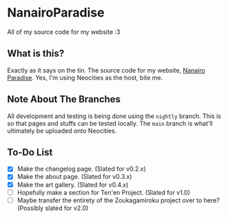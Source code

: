 # NanairoParadise

All of my source code for my website :3

## What is this?

Exactly as it says on the tin.
The source code for my website, [Nanairo Paradise](nanairoparadise.neocities.org).
Yes, I'm using Neocities as the host, bite me.

## Note About The Branches

All development and testing is being done using the `nightly` branch.
This is so that pages and stuffs can be tested locally.
The `main` branch is what'll ultimately be uploaded onto Neocities.

## To-Do List

- [x] Make the changelog page. (Slated for v0.2.x)
- [x] Make the about page. (Slated for v0.3.x)
- [x] Make the art gallery. (Slated for v0.4.x)
- [ ] Hopefully make a section for Ten'en Project. (Slated for v1.0)
- [ ] Maybe transfer the entirety of the Zoukagamiroku project over to here? (Possibly slated for v2.0)

